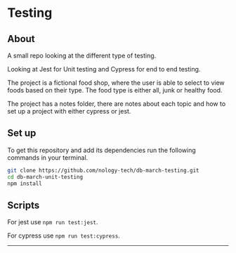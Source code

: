 # Testing

## About

A small repo looking at the different type of testing.

Looking at Jest for Unit testing and Cypress for end to end testing.

The project is a fictional food shop, where the user is able to select to view foods based on their type. The food type is either all, junk or healthy food.

The project has a notes folder, there are notes about each topic and how to set up a project with either cypress or jest.

## Set up

To get this repository and add its dependencies run the following commands in your terminal.

```bash
git clone https://github.com/nology-tech/db-march-testing.git
cd db-march-unit-testing
npm install
```

## Scripts

For jest use `npm run test:jest`.

For cypress use `npm run test:cypress`.

---
